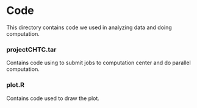 # Code
This directory contains code we used in analyzing data and doing computation.

###  projectCHTC.tar
Contains code using to submit jobs to computation center and do parallel computation.
### plot.R
Contains code used to draw the plot.
